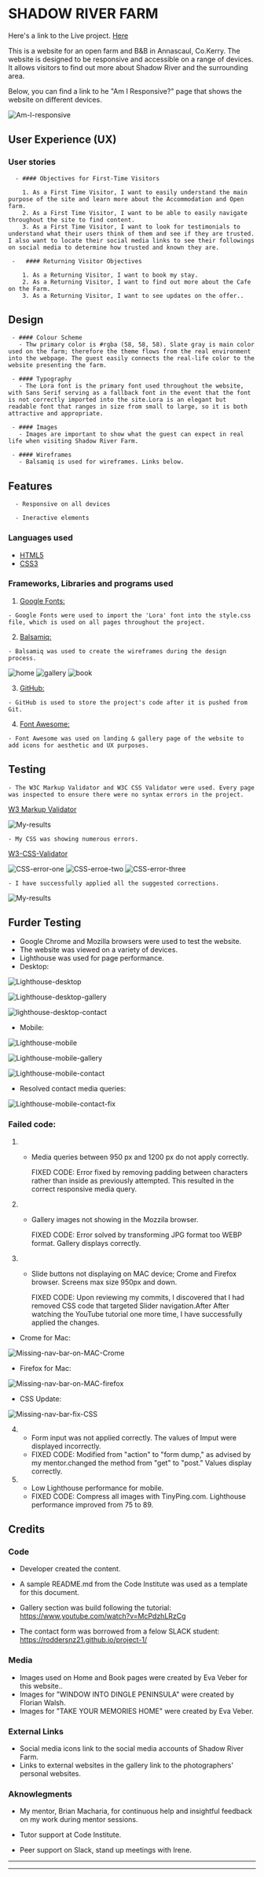 
# SHADOW RIVER FARM

Here's a link to the Live project. [Here](https://tetapehta.github.io/Shadow-River-B-B/)

This is a website for an open farm and B&B in Annascaul, Co.Kerry. The website is designed to be responsive and accessible on a range of devices. It allows visitors to find out more about Shadow River and the surrounding area.

Below, you can find a link to he "Am I Responsive?" page that shows the website on different devices.

![Am-I-responsive](documentation/am-i-responsive.png)

## User Experience (UX)

   ### User stories
    
      - #### Objectives for First-Time Visitors
         
        1. As a First Time Visitor, I want to easily understand the main purpose of the site and learn more about the Accommodation and Open farm.
        2. As a First Time Visitor, I want to be able to easily navigate throughout the site to find content.
        3. As a First Time Visitor, I want to look for testimonials to understand what their users think of them and see if they are trusted. I also want to locate their social media links to see their followings on social media to determine how trusted and known they are.

     -   #### Returning Visitor Objectives

        1. As a Returning Visitor, I want to book my stay.
        2. As a Returning Visitor, I want to find out more about the Cafe on the Farm.
        3. As a Returning Visitor, I want to see updates on the offer..

## Design 
     
     - #### Colour Scheme
       - Thw primary color is #rgba (58, 58, 58). Slate gray is main color used on the farm; therefore the theme flows from the real environment into the webpage. The guest easily connects the real-life color to the website presenting the farm.

     - #### Typography
       - The Lora font is the primary font used throughout the website, with Sans Serif serving as a fallback font in the event that the font is not correctly imported into the site.Lora is an elegant but readable font that ranges in size from small to large, so it is both attractive and appropriate.

     - #### Images
       - Images are important to show what the guest can expect in real life when visiting Shadow River Farm.

     - #### Wireframes
       - Balsamiq is used for wireframes. Links below.


## Features
      - Responsive on all devices

      - Ineractive elements

### Languages used

-   [HTML5](https://en.wikipedia.org/wiki/HTML5)
-   [CSS3](https://en.wikipedia.org/wiki/Cascading_Style_Sheets)

### Frameworks, Libraries and programs used

  1.  [Google Fonts:](https://fonts.google.com/)

    - Google Fonts were used to import the 'Lora' font into the style.css file, which is used on all pages throughout the project.
 
  2.  [Balsamiq:](https://balsamiq.com/)

    - Balsamiq was used to create the wireframes during the design process. 
![home](documentation/wireframe1.png)
![gallery](documentation/wireframe2.png)
![book](documentation/wireframe3.png)

   3. [GitHub:](https://github.com/)

    - GitHub is used to store the project's code after it is pushed from Git.

   4. [Font Awesome:](https://fontawesome.com/)

    - Font Awesome was used on landing & gallery page of the website to add icons for aesthetic and UX purposes.

## Testing

    - The W3C Markup Validator and W3C CSS Validator were used. Every page was inspected to ensure there were no syntax errors in the project.
    
 [W3 Markup Validator](https://validator.w3.org/) 

![My-results](documentation/html-markup-result.png)

    - My CSS was showing numerous errors. 

 [W3-CSS-Validator](https://validator.w3.org/#validate_by_input) 

![CSS-error-one](documentation/css-error1.png)
![CSS-erroe-two](documentation/css-error3.png)
![CSS-error-three](documentation/css-error4.png)

    - I have successfully applied all the suggested corrections.

![My-results](documentation/css-validator-result.png)

## Furder Testing

   - Google Chrome and Mozilla browsers were used to test the website.
   - The website was viewed on a variety of devices.
   - Lighthouse was used for page performance.
   - Desktop:

![Lighthouse-desktop](documentation/lighthouse-desktop-home.png)

![Lighthouse-desktop-gallery](documentation/lighthouse-desktop-gallery.png)

![lighthouse-desktop-contact](documentation/lighthouse-desktop-contact.png)
    
   - Mobile:

![Lighthouse-mobile](documentation/lighthouse-desktop-home.png)

![Lighthouse-mobile-gallery](documentation/lighrhouse-mobile-gallery.png)

![Lighthouse-mobile-contact](documentation/lighthouse-mobile-contact.png)

   - Resolved contact media queries:

![Lighthouse-mobile-contact-fix](documentation/lighthouse-%20mobile-after-1st-fix-media-queries..png)


### Failed code: 

1. -  Media queries between 950 px and 1200 px do not apply correctly.

       FIXED CODE: Error fixed by removing padding between characters rather than inside as previously attempted. This resulted in the correct responsive media query.

2. - Gallery images not showing in the Mozzila browser.

       FIXED CODE: Error solved by transforming JPG format too WEBP format. Gallery displays correctly.

3. - Slide buttons not displaying on MAC device; Crome and Firefox browser. Screens max size 950px and down.

       FIXED CODE: Upon reviewing my commits, I discovered that I had removed CSS code that targeted Slider navigation.After
       After watching the YouTube tutorial one more time, I have successfully applied the changes.

  - Crome for Mac:
     
![Missing-nav-bar-on-MAC-Crome](documentation/screenshot-mac-crome-missing-nav-bar.png)

  - Firefox for Mac:

![Missing-nav-bar-on-MAC-firefox](documentation/Screenshot-mac-firefox-missing-nav-bar.png)

  - CSS Update:

![Missing-nav-bar-fix-CSS](documentation/screenshot-mac-fixed-css.png)





4. - Form input was not applied correctly. The values of Imput were displayed incorrectly. 

   * FIXED CODE: Modified from "action" to "form dump," as advised by my mentor.changed the method from "get" to "post." Values display correctly. 

3. - Low Lighthouse performance for mobile.

   * FIXED CODE: Compress all images with TinyPing.com. Lighthouse performance improved from 75 to 89.
  

## Credits 

### Code 

 - Developer created the content.

 - A sample README.md from the Code Institute was used as a template for this document.

 - Gallery section was build following the tutorial: https://www.youtube.com/watch?v=McPdzhLRzCg

 - The contact form was borrowed from a felow SLACK student: https://roddersnz21.github.io/project-1/

### Media

- Images used on Home and Book pages were created by Eva Veber for this website..
- Images for "WINDOW INTO DINGLE PENINSULA" were created by Florian Walsh.
- Images for "TAKE YOUR MEMORIES HOME" were created by Eva Veber.

### External Links

- Social media icons link to the social media accounts of Shadow River Farm.
- Links to external websites in the gallery link to the photographers' personal websites.

### Aknowlegments 

-   My mentor, Brian Macharia, for continuous help and insightful feedback on my work during mentor sessions.

-   Tutor support at Code Institute.

-   Peer support on Slack, stand up meetings with Irene.



------



---




